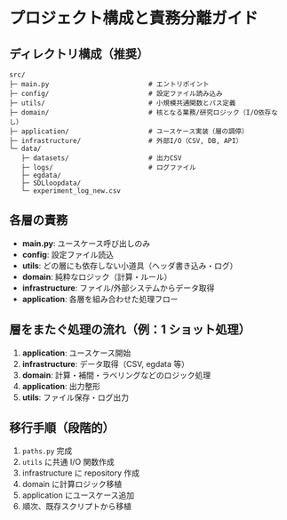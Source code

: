 # プロジェクト構成と責務分離ガイド

## ディレクトリ構成（推奨）

```
src/
├─ main.py                         # エントリポイント
├─ config/                         # 設定ファイル読み込み
├─ utils/                          # 小規模共通関数とパス定義
├─ domain/                         # 核となる業務/研究ロジック（I/O依存なし）
├─ application/                    # ユースケース実装（層の調停）
├─ infrastructure/                 # 外部I/O（CSV, DB, API）
└─ data/
   ├─ datasets/                    # 出力CSV
   ├─ logs/                        # ログファイル
   ├─ egdata/
   ├─ SDLloopdata/
   └─ experiment_log_new.csv
```

## 各層の責務

- **main.py**: ユースケース呼び出しのみ
- **config**: 設定ファイル読込
- **utils**: どの層にも依存しない小道具（ヘッダ書き込み・ログ）
- **domain**: 純粋なロジック（計算・ルール）
- **infrastructure**: ファイル/外部システムからデータ取得
- **application**: 各層を組み合わせた処理フロー

## 層をまたぐ処理の流れ（例：1 ショット処理）

1. **application**: ユースケース開始
2. **infrastructure**: データ取得（CSV, egdata 等）
3. **domain**: 計算・補間・ラベリングなどのロジック処理
4. **application**: 出力整形
5. **utils**: ファイル保存・ログ出力

## 移行手順（段階的）

1. `paths.py` 完成
2. `utils` に共通 I/O 関数作成
3. infrastructure に repository 作成
4. domain に計算ロジック移植
5. application にユースケース追加
6. 順次、既存スクリプトから移植
